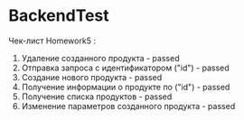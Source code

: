 # BackendTest

Чек-лист Homework5 :

1. Удаление созданного продукта  - passed
2. Отправка запроса с идентификатором ("id") - passed
3. Создание нового продукта  - passed
4. Получение информации о продукте по ("id") - passed
5. Получение списка продуктов - passed
6. Изменение параметров созданного продукта - passed
